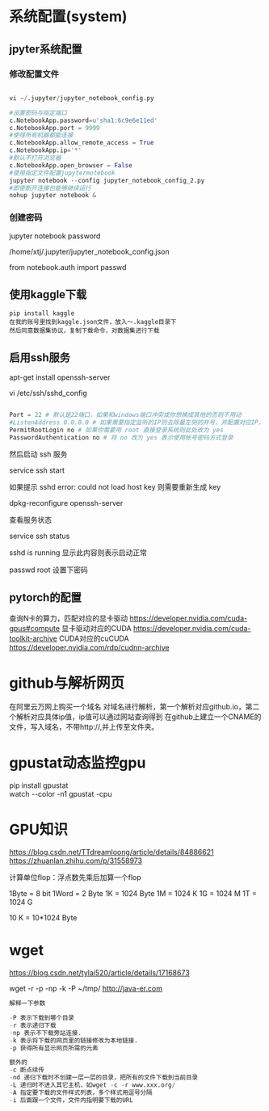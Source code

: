 # 系统配置(system)

## jpyter系统配置

### 修改配置文件
```python

vi ~/.jupyter/jupyter_notebook_config.py

#设置密码与指定端口
c.NotebookApp.password=u'sha1:6c9e6e11ed'
c.NotebookApp.port = 9999
#使得所有机器都能连接
c.NotebookApp.allow_remote_access = True
c.NotebookApp.ip='*'
#默认不打开浏览器
c.NotebookApp.open_browser = False
#使用指定文件配置jupytermotebook
jupyter notebook --config jupyter_notebook_config_2.py
#即使断开连接也能够继续运行
nohup jupyter notebook &
```

### 创建密码
jupyter notebook password

/home/xtj/.jupyter/jupyter_notebook_config.json

from notebook.auth import passwd


## 使用kaggle下载

```
pip install kaggle
在我的账号里找到kaggle.json文件，放入～.kaggle目录下
然后同意数据集协议，复制下载命令，对数据集进行下载
```


## 启用ssh服务

apt-get install openssh-server

vi /etc/ssh/sshd_config

```python

Port = 22 # 默认是22端口，如果和windows端口冲突或你想换成其他的否则不用动
#ListenAddress 0.0.0.0 # 如果需要指定监听的IP则去除最左侧的井号，并配置对应IP，默认即监听PC所有IP
PermitRootLogin no # 如果你需要用 root 直接登录系统则此处改为 yes
PasswordAuthentication no # 将 no 改为 yes 表示使用帐号密码方式登录

```

然后启动 ssh 服务

service ssh start

如果提示 sshd error: could not load host key 则需要重新生成 key

dpkg-reconfigure openssh-server

查看服务状态

service ssh status

sshd is running  显示此内容则表示启动正常

passwd root 设置下密码

## pytorch的配置

查询N卡的算力，匹配对应的显卡驱动
https://developer.nvidia.com/cuda-gpus#compute
显卡驱动对应的CUDA
https://developer.nvidia.com/cuda-toolkit-archive
CUDA对应的cuCUDA
https://developer.nvidia.com/rdp/cudnn-archive

# github与解析网页

在阿里云万网上购买一个域名
对域名进行解析，第一个解析对应github.io，第二个解析对应具体ip值，ip值可以通过网站查询得到
在github上建立一个CNAME的文件，写入域名，不带http://,并上传至文件夹。

# gpustat动态监控gpu
pip install gpustat \
watch --color -n1 gpustat -cpu 

# GPU知识
<https://blog.csdn.net/TTdreamloong/article/details/84886621>
<https://zhuanlan.zhihu.com/p/31558973>

计算单位flop：浮点数先乘后加算一个flop

1Byte = 8 bit
1Word = 2 Byte
1K = 1024 Byte
1M = 1024 K
1G = 1024 M
1T = 1024 G

10 K = 10*1024 Byte

# wget

<https://blog.csdn.net/tylai520/article/details/17168673>

wget -r -p -np -k -P ~/tmp/ http://java-er.com

```python
解释一下参数

-P 表示下载到哪个目录
-r 表示递归下载
-np 表示不下载旁站连接.
-k 表示将下载的网页里的链接修改为本地链接.
-p 获得所有显示网页所需的元素

额外的
-c 断点续传
-nd 递归下载时不创建一层一层的目录，把所有的文件下载到当前目录
-L 递归时不进入其它主机，如wget -c -r www.xxx.org/
-A 指定要下载的文件样式列表，多个样式用逗号分隔
-i 后面跟一个文件，文件内指明要下载的URL

```

